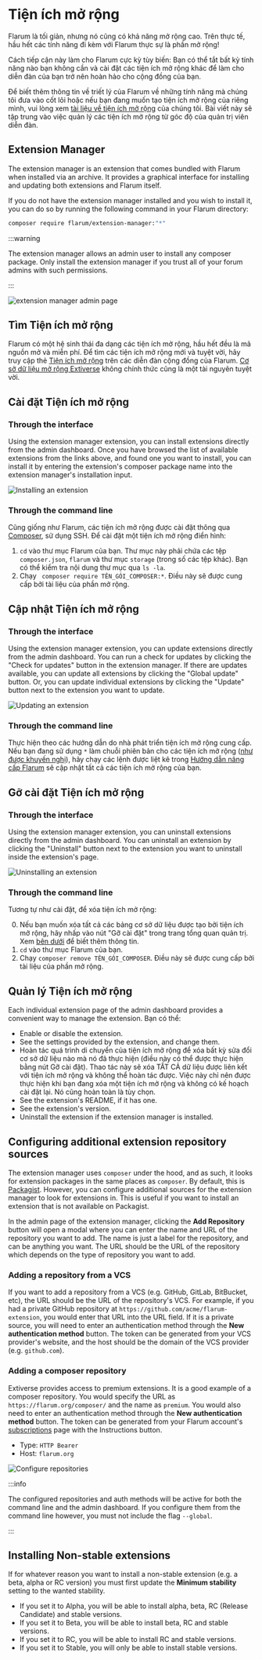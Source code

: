 # Tiện ích mở rộng

Flarum là tối giản, nhưng nó cũng có khả năng mở rộng cao. Trên thực tế, hầu hết các tính năng đi kèm với Flarum thực sự là phần mở rộng!

Cách tiếp cận này làm cho Flarum cực kỳ tùy biến: Bạn có thể tắt bất kỳ tính năng nào bạn không cần và cài đặt các tiện ích mở rộng khác để làm cho diễn đàn của bạn trở nên hoàn hảo cho cộng đồng của bạn.

Để biết thêm thông tin về triết lý của Flarum về những tính năng mà chúng tôi đưa vào cốt lõi hoặc nếu bạn đang muốn tạo tiện ích mở rộng của riêng mình, vui lòng xem [tài liệu về tiện ích mở rộng](extend/README.md) của chúng tôi. Bài viết này sẽ tập trung vào việc quản lý các tiện ích mở rộng từ góc độ của quản trị viên diễn đàn.

## Extension Manager

The extension manager is an extension that comes bundled with Flarum when installed via an archive. It provides a graphical interface for installing and updating both extensions and Flarum itself.

If you do not have the extension manager installed and you wish to install it, you can do so by running the following command in your Flarum directory:

```bash
composer require flarum/extension-manager:"*"
```

:::warning

The extension manager allows an admin user to install any composer package. Only install the extension manager if you trust all of your forum admins with such permissions.

:::

![extension manager admin page](https://github.com/flarum/docs/assets/20267363/d0e1f7a5-e194-4acd-af63-7b8ddd95c26b)


## Tìm Tiện ích mở rộng

Flarum có một hệ sinh thái đa dạng các tiện ích mở rộng, hầu hết đều là mã nguồn mở và miễn phí. Để tìm các tiện ích mở rộng mới và tuyệt vời, hãy truy cập thẻ [Tiện ích mở rộng](https://discuss.flarum.org/t/extensions) trên các diễn đàn cộng đồng của Flarum. [Cơ sở dữ liệu mở rộng Extiverse](https://extiverse.com/) không chính thức cũng là một tài nguyên tuyệt vời.

## Cài đặt Tiện ích mở rộng

### Through the interface

Using the extension manager extension, you can install extensions directly from the admin dashboard. Once you have browsed the list of available extensions from the links above, and found one you want to install, you can install it by entering the extension's composer package name into the extension manager's installation input.

![Installing an extension](/en/img/install-extension.png)

### Through the command line

Cũng giống như Flarum, các tiện ích mở rộng được cài đặt thông qua [Composer](https://getcomposer.org), sử dụng SSH. Để cài đặt một tiện ích mở rộng điển hình:

1. `cd` vào thư mục Flarum của bạn. Thư mục này phải chứa các tệp `composer.json`, `flarum` và thư mục ` storage ` (trong số các tệp khác). Bạn có thể kiểm tra nội dung thư mục qua `ls -la`.
2. Chạy ` composer require TÊN_GÓI_COMPOSER:*`. Điều này sẽ được cung cấp bởi tài liệu của phần mở rộng.

## Cập nhật Tiện ích mở rộng

### Through the interface

Using the extension manager extension, you can update extensions directly from the admin dashboard. You can run a check for updates by clicking the "Check for updates" button in the extension manager. If there are updates available, you can update all extensions by clicking the "Global update" button. Or, you can update individual extensions by clicking the "Update" button next to the extension you want to update.

![Updating an extension](/en/img/update-extension.png)

### Through the command line

Thực hiện theo các hướng dẫn do nhà phát triển tiện ích mở rộng cung cấp. Nếu bạn đang sử dụng `*` làm chuỗi phiên bản cho các tiện ích mở rộng ([như được khuyến nghị](composer.md)), hãy chạy các lệnh được liệt kê trong [Hướng dẫn nâng cấp Flarum](update.md) sẽ cập nhật tất cả các tiện ích mở rộng của bạn.

## Gỡ cài đặt Tiện ích mở rộng

### Through the interface

Using the extension manager extension, you can uninstall extensions directly from the admin dashboard. You can uninstall an extension by clicking the "Uninstall" button next to the extension you want to uninstall inside the extension's page.

![Uninstalling an extension](/en/img/uninstall-extension.png)

### Through the command line

Tương tự như cài đặt, để xóa tiện ích mở rộng:

0. Nếu bạn muốn xóa tất cả các bảng cơ sở dữ liệu được tạo bởi tiện ích mở rộng, hãy nhấp vào nút "Gỡ cài đặt" trong trang tổng quan quản trị. Xem [bên dưới](#managing-extensions) để biết thêm thông tin.
1. `cd` vào thư mục Flarum của bạn.
2. Chạy `composer remove TÊN_GÓI_COMPOSER`. Điều này sẽ được cung cấp bởi tài liệu của phần mở rộng.

## Quản lý Tiện ích mở rộng

Each individual extension page of the admin dashboard provides a convenient way to manage the extension. Bạn có thể:

- Enable or disable the extension.
- See the settings provided by the extension, and change them.
- Hoàn tác quá trình di chuyển của tiện ích mở rộng để xóa bất kỳ sửa đổi cơ sở dữ liệu nào mà nó đã thực hiện (điều này có thể được thực hiện bằng nút Gỡ cài đặt). Thao tác này sẽ xóa TẤT CẢ dữ liệu được liên kết với tiện ích mở rộng và không thể hoàn tác được. Việc này chỉ nên được thực hiện khi bạn đang xóa một tiện ích mở rộng và không có kế hoạch cài đặt lại. Nó cũng hoàn toàn là tùy chọn.
- See the extension's README, if it has one.
- See the extension's version.
- Uninstall the extension if the extension manager is installed.

## Configuring additional extension repository sources

The extension manager uses `composer` under the hood, and as such, it looks for extension packages in the same places as `composer`. By default, this is [Packagist](https://packagist.org/). However, you can configure additional sources for the extension manager to look for extensions in. This is useful if you want to install an extension that is not available on Packagist.

In the admin page of the extension manager, clicking the **Add Repository** button will open a modal where you can enter the name and URL of the repository you want to add. The name is just a label for the repository, and can be anything you want. The URL should be the URL of the repository which depends on the type of repository you want to add.

### Adding a repository from a VCS

If you want to add a repository from a VCS (e.g. GitHub, GitLab, BitBucket, etc), the URL should be the URL of the repository's VCS. For example, if you had a private GitHub repository at `https://github.com/acme/flarum-extension`, you would enter that URL into the URL field. If it is a private source, you will need to enter an authentication method through the **New authentication method** button. The token can be generated from your VCS provider's website, and the host should be the domain of the VCS provider (e.g. `github.com`).

### Adding a composer repository

Extiverse provides access to premium extensions. It is a good example of a composer repository. You would specify the URL as `https://flarum.org/composer/` and the name as `premium`. You would also need to enter an authentication method through the **New authentication method** button. The token can be generated from your Flarum account's [subscriptions](https://flarum.org/dashboard/subscriptions) page with the Instructions button.

* Type: `HTTP Bearer`
* Host: `flarum.org`

![Configure repositories](/en/img/config-repositories.png)

:::info

The configured repositories and auth methods will be active for both the command line and the admin dashboard. If you configure them from the command line however, you must not include the flag `--global`.

:::

## Installing Non-stable extensions

If for whatever reason you want to install a non-stable extension (e.g. a beta, alpha or RC version) you must first update the **Minimum stability** setting to the wanted stability.

* If you set it to Alpha, you will be able to install alpha, beta, RC (Release Candidate) and stable versions.
* If you set it to Beta, you will be able to install beta, RC and stable versions.
* If you set it to RC, you will be able to install RC and stable versions.
* If you set it to Stable, you will only be able to install stable versions.
